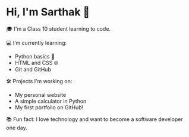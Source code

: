 # Hi, I'm Sarthak 👋

🎓 I'm a Class 10 student learning to code.

💻 I’m currently learning:
- Python basics 🐍
- HTML and CSS 🌐
- Git and GitHub

🛠️ Projects I'm working on:
- My personal website
- A simple calculator in Python
- My first portfolio on GitHub!

📚 Fun fact:
I love technology and want to become a software developer one day.
